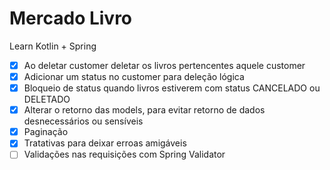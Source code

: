 # Mercado Livro
Learn Kotlin + Spring
- [x] Ao deletar customer deletar os livros pertencentes aquele customer
- [x] Adicionar um status no customer para deleção lógica
- [x] Bloqueio de status quando livros estiverem com status CANCELADO ou DELETADO
- [x] Alterar o retorno das models, para evitar retorno de dados desnecessários ou sensíveis
- [x] Paginação
- [x] Tratativas para deixar erroas amigáveis
- [ ] Validações nas requisições com Spring Validator
